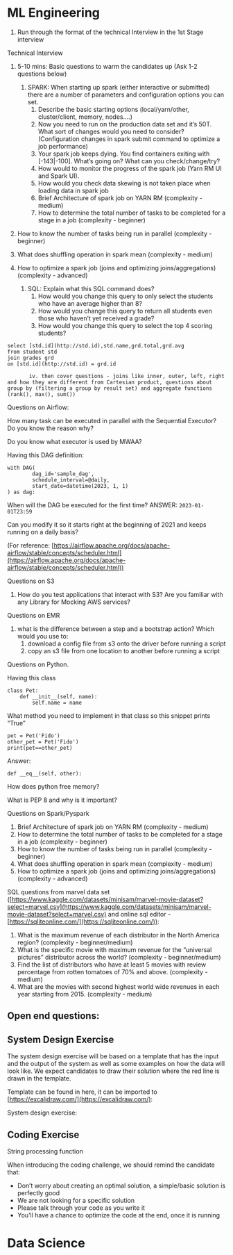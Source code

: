 # ML Engineering

1. Run through the format of the technical Interview in the 1st Stage interview



Technical Interview

1. 5-10 mins: Basic questions to warm the candidates up (Ask 1-2 questions below)
   1. SPARK: When starting up spark (either interactive or submitted) there are a number of parameters and configuration options you can set. 
      1. Describe the basic starting options (local/yarn/other, cluster/client, memory, nodes....)
      2. Now you need to run on the production data set and it’s 50T. What sort of changes would you need to consider? (Configuration changes in spark submit command to optimize a job performance)
      3. Your spark job keeps dying. You find containers exiting with [-143|-100]. What’s going on? What can you check/change/try?
      4. How would to monitor the progress of the spark job (Yarn RM UI and Spark UI). 
      5. How would you check data skewing is not taken place when loading data in spark job
      6. Brief Architecture of spark job on YARN RM (complexity - medium)
      7. How to determine the total number of tasks to be completed for a stage in a job (complexity - beginner)
2. How to know the number of tasks being run in parallel (complexity - beginner)
3. What does shuffling operation in spark mean (complexity - medium)
4. How to optimize a spark job (joins and optimizing joins/aggregations) (complexity - advanced)



   1. SQL: Explain what this SQL command does?
      1. How would you change this query to only select the students who have an average higher than 8?
      2. How would you change this query to return all students even those who haven’t yet received a grade?
      3. How would you change this query to select the top 4 scoring students?

```
select [std.id](http://std.id),std.name,grd.total,grd.avg
from student std
join grades grd
on [std.id](http://std.id) = grd.id
```

           iv. then cover questions - joins like inner, outer, left, right and how they are different from Cartesian product, questions about group by (filtering a group by result set) and aggregate functions (rank(), max(), sum())

Questions on Airflow:

How many task can be executed in parallel with the Sequential Executor? Do you know the reason why?

Do you know what executor is used by MWAA?

Having this DAG definition:

```
with DAG(
        dag_id='sample_dag',
        schedule_interval=@daily,
        start_date=datetime(2023, 1, 1)
) as dag:
```

When will the DAG be executed for the first time?  ANSWER: `2023-01-01T23:59`

Can you modify it so it starts right at the beginning of 2021 and keeps running on a daily basis?

(For reference: [https://airflow.apache.org/docs/apache-airflow/stable/concepts/scheduler.html](https://airflow.apache.org/docs/apache-airflow/stable/concepts/scheduler.html))



Questions on S3

1. How do you test applications that interact with S3? Are you familiar with any Library for Mocking AWS services?



Questions on EMR

1. what is the difference between a step and a bootstrap action? Which would you use to:
   1. download a config file from s3 onto the driver before running a script
   2. copy an s3 file from one location to another before running a script



Questions on Python.

Having this class

```
class Pet:
    def __init__(self, name):
        self.name = name         
```

What method you need to implement in that class so this snippet prints “True”

```
pet = Pet('Fido')
other_pet = Pet('Fido')
print(pet==other_pet)
```

Answer: 

```
def __eq__(self, other):
```



How does python free memory?

What is PEP 8 and why is it important?



Questions on Spark/Pyspark

1. Brief Architecture of spark job on YARN RM (complexity - medium)
2. How to determine the total number of tasks to be completed for a stage in a job (complexity - beginner)
3. How to know the number of tasks being run in parallel (complexity - beginner)
4. What does shuffling operation in spark mean (complexity - medium)
5. How to optimize a spark job (joins and optimizing joins/aggregations) (complexity - advanced)



SQL questions from marvel data set ([https://www.kaggle.com/datasets/minisam/marvel-movie-dataset?select=marvel.csv](https://www.kaggle.com/datasets/minisam/marvel-movie-dataset?select=marvel.csv) and online sql editor - [https://sqliteonline.com/](https://sqliteonline.com/)):

1. What is the maximum revenue of each distributor in the North America region? (complexity - beginner/medium)
2. What is the specific movie with maximum revenue for the “universal pictures” distributor across the world? (complexity - beginner/medium)
3. Find the list of distributors who have at least 5 movies with review percentage from rotten tomatoes of 70% and above. (complexity - medium)
4. What are the movies with second highest world wide revenues in each year starting from 2015. (complexity - medium)

## Open end questions:



## System Design Exercise

The system design exercise will be based on a template that has the input and the output of the system as well as some examples on how the data will look like. We expect candidates to draw their solution where the red line is drawn in the template.





Template can be found in here, it can be imported to [https://excalidraw.com/](https://excalidraw.com/): 



System design exercise:



## Coding Exercise

String processing function

When introducing the coding challenge, we should remind the candidate that:

  - Don’t worry about creating an optimal solution, a simple/basic solution is perfectly good
  - We are not looking for a specific solution
  - Please talk through your code as you write it
  - You’ll have a chance to optimize the code at the end, once it is running



# Data Science
